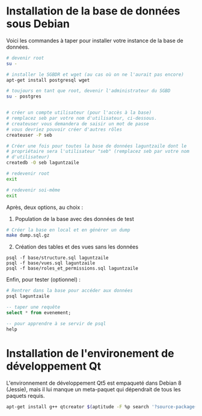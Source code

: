 # Installation de la base de données sous Debian

Voici les commandes à taper pour installer votre instance de la base de données.

```bash
# devenir root
su -

# installer le SGBDR et wget (au cas où on ne l'aurait pas encore)
apt-get install postgresql wget

# toujours en tant que root, devenir l'administrateur du SGBD
su - postgres


# créer un compte utilisateur (pour l'accès à la base)
# remplacez seb par votre nom d'utilisateur, ci-dessous.
# createuser vous demandera de saisir un mot de passe
# vous devriez pouvoir créer d'autres rôles
createuser -P seb

# Créer une fois pour toutes la base de données laguntzaile dont le
# propriétaire sera l'utilisateur "seb" (remplacez seb par votre nom
# d'utilisateur)
createdb -O seb laguntzaile

# redevenir root
exit

# redevenir soi-même
exit
```

Après, deux options, au choix :

1. Population de la base avec des données de test

```bash
# Créer la base en local et en générer un dump
make dump.sql.gz
```

2. Création des tables et des vues sans les données

```
psql -f base/structure.sql laguntzaile
psql -f base/vues.sql laguntzaile
psql -f base/roles_et_permissions.sql laguntzaile
```

Enfin, pour tester (optionnel) :

```Bash
# Rentrer dans la base pour accéder aux données
psql laguntzaile
```

```SqlPostgresql
-- taper une requête
select * from evenement;

-- pour apprendre à se servir de psql
help
```


# Installation de l'environement de développement Qt

L'environnement de développement Qt5 est empaqueté dans Debian 8 (Jessie), mais il lui manque un meta-paquet qui dépendrait de tous les paquets requis.

```Bash
apt-get install g++ qtcreator $(aptitude -F %p search '?source-package(qt.*-opensource-src) !~ri386 !~i')
```
